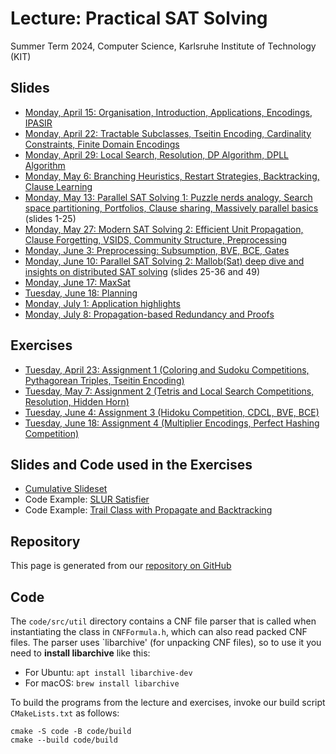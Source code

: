 # Lecture: Practical SAT Solving

Summer Term 2024, Computer Science, Karlsruhe Institute of Technology (KIT)

## Slides

- [Monday, April 15: Organisation, Introduction, Applications, Encodings, IPASIR](slides/l01-introduction.pdf)
- [Monday, April 22: Tractable Subclasses, Tseitin Encoding, Cardinality Constraints, Finite Domain Encodings](slides/l02-encodings.pdf)
- [Monday, April 29: Local Search, Resolution, DP Algorithm, DPLL Algorithm](slides/l03-algorithms.pdf)
- [Monday, May 6: Branching Heuristics, Restart Strategies, Backtracking, Clause Learning](slides/l04-heuristics.pdf)
- [Monday, May 13: Parallel SAT Solving 1: Puzzle nerds analogy, Search space partitioning, Portfolios, Clause sharing, Massively parallel basics](slides/l05-parallelsat.pdf) (slides 1-25)
- [Monday, May 27: Modern SAT Solving 2: Efficient Unit Propagation, Clause Forgetting, VSIDS, Community Structure, Preprocessing](slides/l06-cdcl.pdf)
- [Monday, June 3: Preprocessing: Subsumption, BVE, BCE, Gates](slides/l07-preprocessing.pdf)
- [Monday, June 10: Parallel SAT Solving 2: Mallob(Sat) deep dive and insights on distributed SAT solving](slides/l05-parallelsat.pdf) (slides 25-36 and 49)
- [Monday, June 17: MaxSat](slides/l09-maxsat.pdf)
- [Tuesday, June 18: Planning](slides/l10-planning.pdf)
- [Monday, July 1: Application highlights](slides/l11-applications.pdf)
- [Monday, July 8: Propagation-based Redundancy and Proofs](slides/l12-proofs.pdf)

## Exercises

- [Tuesday, April 23: Assignment 1 (Coloring and Sudoku Competitions, Pythagorean Triples, Tseitin Encoding)](exercises/ex1.pdf)
- [Tuesday, May 7: Assignment 2 (Tetris and Local Search Competitions, Resolution, Hidden Horn)](exercises/ex2.pdf)
- [Tuesday, June 4: Assignment 3 (Hidoku Competition, CDCL, BVE, BCE)](exercises/ex3.pdf)
- [Tuesday, June 18: Assignment 4 (Multiplier Encodings, Perfect Hashing Competition)](exercises/ex4.pdf)

## Slides and Code used in the Exercises

- [Cumulative Slideset](slides/exercises.pdf)
- Code Example: [SLUR Satisfier](code/src/slursat.cc)
- Code Example: [Trail Class with Propagate and Backtracking](code/src/trail.h)

## Repository

This page is generated from our [repository on GitHub](https://github.com/satlecture/kit2024)

## Code

The `code/src/util` directory contains a CNF file parser that is called when instantiating the class in `CNFFormula.h`, which can also read packed CNF files.
The parser uses `libarchive' (for unpacking CNF files), so to use it you need to **install libarchive** like this:

- For Ubuntu: `apt install libarchive-dev`
- For macOS: `brew install libarchive`

To build the programs from the lecture and exercises, invoke our build script `CMakeLists.txt` as follows:

```
cmake -S code -B code/build
cmake --build code/build
```
